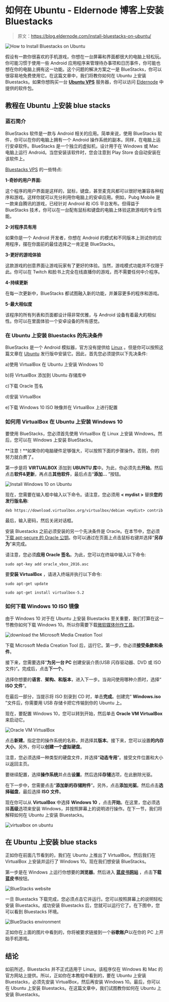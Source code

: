 # 如何在 Ubuntu - Eldernode 博客上安装 Bluestacks

> 原文：<https://blog.eldernode.com/install-bluestacks-on-ubuntu/>

![How to Install Bluestacks on Ubuntu](img/3e7a7544e81a49d27cfd5aa7dd579cd0.png)

假设有一款你很喜欢的手机游戏，你想在一台屏幕和界面都很大的电脑上轻松玩。你可能习惯于使用一些 Android 应用程序来管理待办事项和日历事件，你可能也想在你的电脑上拥有这一功能。这个问题的解决方案之一是 BlueStacks，你可以很容易地免费使用它。在这篇文章中，我们将教你如何在 Ubuntu 上安装 Bluestacks。如果你想购买一台 [**Ubuntu VPS**](https://eldernode.com/ubuntu-vps/) 服务器，你可以访问 [Eldernode](https://eldernode.com/) 中提供的软件包。

## **教程在 Ubuntu 上安装 blue stacks**

### **蓝石简介**

BlueStacks 软件是一款与 Android 相关的应用。简单来说，使用 BlueStacks 软件，你可以在你的电脑上拥有一个 Android 操作系统的副本。同样，在电脑上运行安卓软件。BlueStacks 是一个独立的虚拟机，设计用于在 Windows 或 Mac 电脑上运行 Android。当您安装该软件时，您会注意到 Play Store 会自动安装在该软件上。

[Bluestacks VPS](https://eldernode.com/bluestacks-vps/) 的一些特点:

**1-奇妙的用户界面:**

这个程序的用户界面是这样的，鼠标，键盘，甚至麦克风都可以很好地兼容各种程序和游戏。这样你就可以充分利用你电脑上的安卓应用。例如，Pubg Mobile 是一款来自腾讯的游戏，已经针对 Android 和 iOS 平台发布。但得益于 BlueStacks 技术，你可以在一台配有鼠标和键盘的电脑上体验这款游戏的专业性能。

**2-对程序员有用**

如果你是一个 Android 开发者，你想在 Android 的模式和不同版本上测试你的应用程序，摆在你面前的最佳选择之一肯定是 BlueStacks。

**3-更好的游戏体验**

这款游戏的创意界面让游戏玩家有了更好的体验。当然，游戏模式功能并不仅限于此。你可以在 Twitch 和脸书上完全在线直播你的游戏，而不需要任何中介程序。

**4-持续更新**

在每一次更新中，BlueStacks 都试图融入新的功能，并兼容更多的程序和游戏。

**5-最大相似度**

该程序的所有列表和页面都设计得非常优雅，与 Android 设备有着最大的相似性。你可以在里面体验一个安卓设备的所有感觉。

### **在 Ubuntu 上安装 Bluestacks 的先决条件**

BlueStacks 是一个 Android 模拟器，官方没有提供给 [Linux](https://blog.eldernode.com/tag/linux/) 。但是你可以按照这篇文章在 [Ubuntu](https://blog.eldernode.com/tag/ubuntu/) 发行版中安装它。因此，首先您必须提供以下先决条件:

a)使用 VirtualBox 在 Ubuntu 上安装 Windows 10

b)将 VirtualBox 添加到 Ubuntu 存储库中

c)下载 Oracle 签名

d)安装 VirtualBox

e)下载 Windows 10 ISO 映像并在 VirtualBox 上进行配置

### **如何用 VirtualBox 在 Ubuntu 上安装 Windows 10**

要使用 BlueStacks，您必须首先使用 VirtualBox 在 Linux 上安装 Windows。然后，您可以在 Windows 上安装 BlueStacks。

**注意！**如果你的电脑硬件足够强大，可以按照下面的步骤操作。否则，你的努力就白费了。

第一步是将 **VIRTUALBOX** 添加到 **UBUNTU 库**中。为此，你必须先去**开始**。然后点击**软件&更新**，再点击**其他软件**，最后点击“**添加…** ”按钮。

![Install Windows 10 on Ubuntu](img/b1417ac3e1737e00d656b25e5bbe556f.png)

现在，您需要在输入框中输入以下命令。请注意，您必须用 **< mydist >** 替换**您的发行版名称**:

```
deb https://download.virtualbox.org/virtualbox/debian <mydist> contrib
```

最后，输入密码，然后关闭对话框。

安装 Bluestacks 之前必须安装的另一个先决条件是 Oracle。在本节中，您必须[下载 apt-secure 的 Oracle 公钥](https://www.virtualbox.org/download/oracle_vbox_2016.asc)。你可以通过在页面上点击鼠标右键并选择“**另存为**”来完成。

请注意，您必须**应用 Oracle 签名**。为此，您可以在终端中输入以下命令:

```
sudo apt-key add oracle_vbox_2016.asc
```

要**安装 VirtualBox** ，请进入终端并执行以下命令:

```
sudo apt-get update
```

```
sudo apt-get install virtualbox-5.2
```

### **如何下载 Windows 10 ISO 镜像**

由于 Windows 10 对于在 Ubuntu 上安装 Bluestacks 至关重要，我们打算在这一节教你如何下载 Windows 10。所以你需要下载[微软媒体创作工具](https://www.microsoft.com/en-us/software-download/windows10)。

![download the Microsoft Media Creation Tool](img/7f2e9e538350812c4352119f178ee03a.png)

下载 Microsoft Media Creation Tool 后，运行它。第一步，你必须**接受条款和条件**。

接下来，您需要选择“**为另一台 PC** 创建安装介质(USB 闪存驱动器、DVD 或 ISO 文件)”。完成后，点击**下一个**。

选择你想要的**语言**、**架构、**和**版本**，进入下一步。当询问使用哪种介质时，选择“ **ISO 文件**”。

在最后一部分，当提示将 ISO 刻录到 CD 时，单击**完成**。创建完“ **Windows.iso** ”文件后，你需要用 USB 存储卡把它传输到你的 Ubuntu 上。

现在，要配置 Windows 10，您可以转到开始，然后单击 **Oracle VM VirtualBox** 来启动它。

![Oracle VM VirtualBox](img/db91a8a6f918b3389239dc7f93fa3b8d.png)

点击**新建**。指定您的操作系统的名称，并选择其**版本**。接下来，您可以设置**的内存大小**。另外，你可以**创建一个虚拟硬盘**。

注意，您必须选择一种类型的硬盘文件，并选择“**动态专用**”。接受文件位置和大小以返回主页。

要继续配置，选择**操作系统**并点击**设置**。然后选择**存储**选项，在此删除光驱。

在下一步中，您需要点击“**添加新的存储附件**”。另外，点击**添加光驱**。然后点击**选择磁盘**，最后选择 **ISO 文件**。

现在你可以从 **VirtualBox** 中选择 **Windows 10** ，点击**开始**。在这里，您必须选择**高级**选项来安装 Windows，并按照屏幕上的说明进行操作。在下一节，我们将解释如何在 Ubuntu 上安装 Bluestacks。

![virtualbox on ubuntu](img/753cb34f64250141d0df8d2fa9f4651a.png)

## **在 Ubuntu 上安装 blue stacks**

正如你在前面几节看到的，我们在 Ubuntu 上推出了 VirtualBox。然后我们在 VirtualBox 上安装并运行了 Windows 10。现在我们想安装 BlueStacks。

第一步是在 Windows 上运行你想要的**浏览器**。然后进入 [**蓝皮书网站**](https://www.bluestacks.com/) ，点击**下载蓝皮书**按钮。

![BlueStacks website](img/3221d926c34561a95b819b5ec6cc08bb.png)

一旦 Bluestacks 下载完成，您必须点击它并运行。您可以按照屏幕上的说明轻松安装 Bluestacks。成功安装 Bluestacks 后，您就可以运行它了。在下图中，您可以看到 Bluestacks 环境。

![BlueStacks environment](img/0d425e048a717915c97bd9e880a4207b.png)

正如你在上面的图片中看到的，你将被要求链接到一个**谷歌账户**以在你的 PC 上开始手机游戏。

## 结论

如前所述，Bluestacks 并不正式适用于 Linux。该程序仅在 Windows 和 Mac 的官方网站上提供。所以，正如你在本教程中看到的，要在 Ubuntu 上安装 Bluestacks，必须先安装 VirtualBox，然后再安装 Windows 10。最后，你可以在 Ubuntu 上安装 Bluestacks。在这篇文章中，我们试图教你如何在 Ubuntu 上安装 Bluestacks。